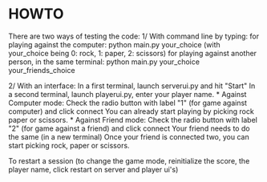 # HOWTO
There are two ways of testing the code:
1/ With command line by typing: 
          for playing against the computer: python main.py your_choice (with your_choice being 0: rock, 1: paper, 2: scissors)
          for playing against another person, in the same terminal: python main.py your_choice your_friends_choice

2/ With an interface:
In a first terminal, launch serverui.py and hit "Start"
In a second terminal, launch playerui.py, enter your player name.
      * Against Computer mode: Check the radio button with label "1" (for game against computer) and click connect
        You can already start playing by picking rock paper or scissors.
      * Against Friend mode: Check the radio button with label "2" (for game against a friend) and click connect
        Your friend needs to do the same (in a new terminal)
        Once your friend is connected two, you can start picking rock, paper or scissors.
        
 To restart a session (to change the game mode, reinitialize the score, the player name, click restart on server and player ui's)
 
 
